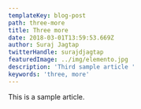 ```yaml
---
templateKey: blog-post
path: three-more
title: Three more
date: 2018-03-01T13:59:53.669Z
author: Suraj Jagtap
twitterHandle: surajdjagtap
featuredImage: ../img/elemento.jpg
description: 'Third sample article '
keywords: 'three, more'
---
```

This is a sample article.
